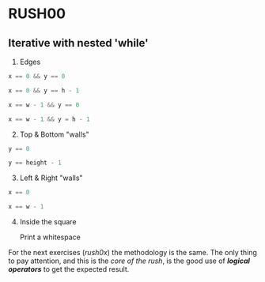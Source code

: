 # RUSH00
## Iterative with nested 'while'

1. Edges
```c 
x == 0 && y == 0
```

```c
x == 0 && y == h - 1
```

```c
x == w - 1 && y == 0
```

```c
x == w - 1 && y = h - 1
```

2. Top & Bottom "walls"
```c
y == 0
```

```c
y == height - 1
```

3. Left & Right "walls"
```c
x == 0
```

```c
x == w - 1
```

4. Inside the square

   Print a whitespace

For the next exercises (*rush0x*) the methodology is the same. The only thing to pay attention, and this is the *core of the rush*, is the good use of **_logical operators_** to get the expected result.
